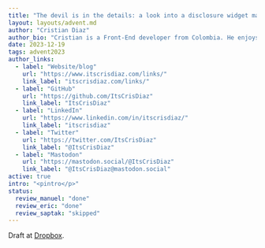 ```yaml
---
title: "The devil is in the details: a look into a disclosure widget markup"
layout: layouts/advent.md
author: "Cristian Diaz"
author_bio: "Cristian is a Front-End developer from Colombia. He enjoys writing about what he learns in his blog and he decided to focus his career on helping to make web content more accessible to everybody. His main areas of expertise are HTML, CSS, and Web accessibility."
date: 2023-12-19
tags: advent2023
author_links:
  - label: "Website/blog"
    url: "https://www.itscrisdiaz.com/links/"
    link_label: "itscrisdiaz.com/links/"
  - label: "GitHub"
    url: "https://github.com/ItsCrisDiaz"
    link_label: "ItsCrisDiaz"
  - label: "LinkedIn"
    url: "https://www.linkedin.com/in/itscrisdiaz/"
    link_label: "itscrisdiaz"
  - label: "Twitter"
    url: "https://twitter.com/ItsCrisDiaz"
    link_label: "@ItsCrisDiaz"
  - label: "Mastodon"
    url: "https://mastodon.social/@ItsCrisDiaz"
    link_label: "@ItsCrisDiaz@mastodon.social"
active: true
intro: "<pintro</p>"
status:
  review_manuel: "done"
  review_eric: "done"
  review_saptak: "skipped"
---
```


Draft at [Dropbox](https://www.dropbox.com/scl/fi/5rxfetp4xbq54mb7zd6i7/The-devil-is-in-the-details-a-look-into-a-disclosure-widget-markup.paper?rlkey=wfxr97b2b512pnbi4m8j60vq3&dl=0).
